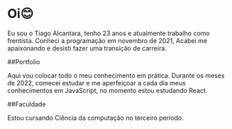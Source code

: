 # Oi😊

Eu sou o Tiago Alcantara, tenho 23 anos e 
atualmente trabalho como frentista.
Conheci a programação em novembro de 2021,
Acabei me apaixonando e desisti fazer uma transição de carreira.

##Portfolio

Aqui vou colocar todo o meu conhecimento em prática.
Durante os meses de 2022, comecei estudar e me aperfeiçoar 
a cada dia meus conhecimentos em JavaScript, no momento estou estudando 
React.

##Faculdade

Estou cursando Ciência da computação no terceiro período.
